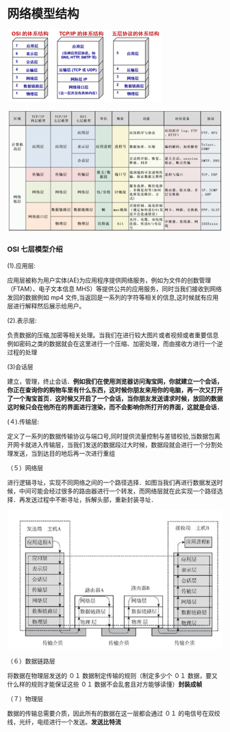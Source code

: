 # 网络模型结构

![img](../../public/60d051b6-78cf-4f81-913e-bfea332275ea.png)

![img](../../public/309743fb-0e9e-42fb-b986-a5b2a52c4253.png)

### OSI 七层模型介绍

(1).应用层:

应用层被称为用户实体(AE)为应用程序提供网络服务，例如为文件的创数管理（FTAM）、电子文本信息 MHS）等提供公共的应用服务，同时当我们接收到网络发回的数据例如 mp4 文件,当返回是一系列的字符等相关的信息,这时候就有应用层进行解释然后展示给用户。

(2).表示层:

负责数据的压缩,加密等相关处理。当我们在进行较大图片或者视频或者重要信息例如密码之类的数据就会在这里进行一个压缩、加密处理，而由接收方进行一个逆过程的处理

(3)会话层

建立，管理，终止会话．**例如我们在使用浏览器访问淘宝网，你就建立一个会话，你正在查询你的购物车里有什么东西，这时候你朋友来用你的电脑，再一次又打开了一个淘宝首页．这时候又开启了一个会话，当你朋友发送请求时候，放回的数据这时候只会在他所在的界面进行渲染，而不会影响你所打开的界面，这就是会话．**

(４).传输层:

定义了一系列的数据传输协议与端口号,同时提供流量控制与差错校验,当数据包离开网卡就进入传输层，当我们发送的数据段过大时候，数据段就会进行一个分割处理发送，当到达目的地后再一次进行重组

（５）网络层

进行逻辑寻址，实现不同网络之间的一个路径选择．如图当我们再进行数据发送时候，中间可能会经过很多的路由器进行一个转发，而网络层就在此实现一个路径选择．再发送过程中不断寻址，拆解头部，重新封装寻址．

![img](../../public/7cae4d88-c0cf-4938-8a16-8b8d72c058d6.png)

（６）数据链路层

将数据在物理层发送的 ０１ 数据制定传输的规则（制定多少个 ０１ 数据，要又什么样的规则才能保证这些 ０１ 数据不会乱套且对方能够读懂）**封装成帧**

（７）物理层

数据的传输总需要介质，因此所有的数据在这一层都会通过 ０１ 的电信号在双绞线，光纤，电缆进行一个发送。**发送比特流**
